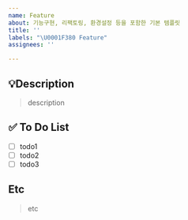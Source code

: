 ```yaml
---
name: Feature
about: 기능구현, 리팩토링, 환경설정 등을 포함한 기본 템플릿
title: ''
labels: "\U0001F380 Feature"
assignees: ''

---
```


## 💡Description
> description

## ✅ To Do List
- [ ] todo1
- [ ] todo2
- [ ] todo3

## Etc
> etc
